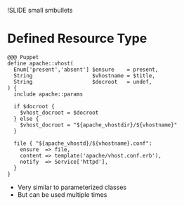 !SLIDE small smbullets
# Defined Resource Type

    @@@ Puppet
    define apache::vhost(
      Enum['present','absent'] $ensure    = present,
      String                   $vhostname = $title,
      String                   $docroot   = undef,
    ) {
      include apache::params

      if $docroot {
        $vhost_docroot = $docroot
      } else {
        $vhost_docroot = "${apache_vhostdir}/${vhostname}"
      }

      file { "${apache_vhostd}/${vhostname}.conf":
        ensure  => file,
        content => template('apache/vhost.conf.erb'),
        notify  => Service['httpd'],
      }
    }

* Very similar to parameterized classes
* But can be used multiple times
